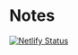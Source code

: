 # Notes

[![Netlify Status](https://api.netlify.com/api/v1/badges/b815fa90-f589-4312-8b58-0110191de246/deploy-status)](https://app.netlify.com/sites/amazing-pare-6f7755/deploys)
